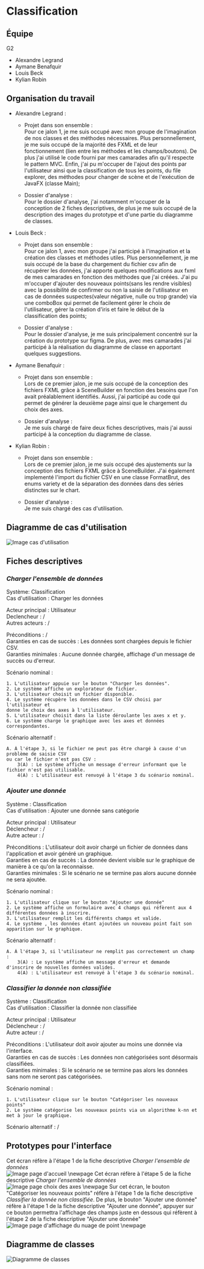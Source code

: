 # Classification

## Équipe 
G2

- Alexandre Legrand 
- Aymane Benafquir 
- Louis Beck 
- Kylian Robin

## Organisation du travail

- Alexandre Legrand :

    - Projet dans son ensemble : \
        Pour ce jalon 1, je me suis occupé avec mon groupe de l'imagination de nos classes et des méthodes nécessaires. Plus personnellement, je me suis occupé de la majorité des FXML et de leur fonctionnement (lien entre les méthodes et les champs/boutons). De plus j'ai utilisé le code fourni par mes camarades afin qu'il respecte le pattern MVC. Enfin, j'ai pu m'occuper de l'ajout des points par l'utilisateur ainsi que la classification de tous les points, du file explorer, des méthodes pour changer de scène et de l'exécution de JavaFX (classe Main);

    - Dossier d'analyse :\
        Pour le dossier d'analyse, j'ai notamment m'occuper de la conception de 2 fiches descriptives, de plus je me suis occupé de la description des images du prototype et d'une partie du diagramme de classes.

- Louis Beck :

    - Projet dans son ensemble :\
        Pour ce jalon 1, avec mon groupe j'ai participé à l'imagination et la création des classes et méthodes utiles. Plus personnellement, je me suis occupé de la base du chargement du fichier csv afin de récupérer les données, j'ai apporté quelques modifications aux fxml de mes camarades en fonction des méthodes que j'ai créées. J'ai pu m'occuper d'ajouter des nouveaux points(sans les rendre visibles) avec la possibilité de confirmer ou non la saisie de l'utilisateur en cas de données suspectes(valeur négative, nulle ou trop grande) via une comboBox qui permet de facilement gérer le choix de l'utilisateur, gérer la création d'iris et faire le début de la classification des points;

    - Dossier d'analyse :\
        Pour le dossier d'analyse, je me suis principalement concentré sur la création du prototype sur figma. De plus, avec mes camarades j'ai participé à la réalisation du diagramme de classe en apportant quelques suggestions.

- Aymane Benafquir :

    - Projet dans son ensemble : \
        Lors de ce premier jalon, je me suis occupé de la conception des fichiers FXML grâce à SceneBuilder en fonction des besoins que l'on avait préalablement identifiés. Aussi, j'ai participé au code qui permet de générer la deuxième page ainsi que le chargement du choix des axes. 


    - Dossier d'analyse :\
        Je me suis chargé de faire deux fiches descriptives, mais j'ai aussi participé à la conception du diagramme de classe.

- Kylian Robin :

    - Projet dans son ensemble : \
        Lors de ce premier jalon, je me suis occupé des ajustements sur la conception des fichiers FXML grâce à SceneBuilder. J'ai également implementé l'import du fichier CSV en une classe FormatBrut, des enums variety et de la séparation des données dans des séries distinctes sur le chart.


    - Dossier d'analyse :\
        Je me suis chargé des cas d'utilisation.

## Diagramme de cas d'utilisation

![Image cas d'utilisation](img/cas%20d'utilisation.png)

## Fiches descriptives

### *Charger l'ensemble de données*

Système: Classification  
Cas d'utilisation : Charger les données 

Acteur principal : Utilisateur  
Declencheur : /  
Autres acteurs : /  

Préconditions : /  
Garanties en cas de succès : Les données sont chargées depuis le fichier CSV.  
Garanties minimales : Aucune donnée chargée, affichage d'un message de succès ou d'erreur.  

Scénario nominal :  

    1. L'utilisateur appuie sur le bouton "Charger les données".  
    2. Le système affiche un explorateur de fichier.  
    3. L'utilisateur choisit un fichier disponible.  
    4. Le système récupère les données dans le CSV choisi par l'utilisateur et
    donne le choix des axes à l'utilisateur.  
    5. L'utilisateur choisit dans la liste déroulante les axes x et y.  
    6. Le système charge le graphique avec les axes et données correspondantes.  

Scénario alternatif :  

    A. À l'étape 3, si le fichier ne peut pas être chargé à cause d'un problème de saisie CSV 
    ou car le fichier n'est pas CSV :  
        3(A) : Le système affiche un message d'erreur informant que le fichier n'est pas utilisable.
        4(A) : L'utilisateur est renvoyé à l'étape 3 du scénario nominal.


### *Ajouter une donnée*

Système : Classification  
Cas d'utilisation : Ajouter une donnée sans catégorie  

Acteur principal : Utilisateur  
Déclencheur : /  
Autre acteur : /  

Préconditions : L'utilisateur doit avoir chargé un fichier de données dans l'application et avoir généré un graphique.   
Garanties en cas de succès : La donnée devient visible sur le graphique de manière à ce qu'on la reconnaisse.  
Garanties minimales : Si le scénario ne se termine pas alors aucune donnée ne sera ajoutée.

Scénario nominal :

    1. L'utilisateur clique sur le bouton "Ajouter une donnée"
    2. Le système affiche un formulaire avec 4 champs qui réfèrent aux 4 différentes données à inscrire.
    3. L'utilisateur remplit les différents champs et valide.
    4. Le système , les données étant ajoutées un nouveau point fait son apparition sur le graphique.

Scénario alternatif : 

    A. À l'étape 3, si l'utilisateur ne remplit pas correctement un champ :
        3(A) : Le système affiche un message d'erreur et demande d'inscrire de nouvelles données valides.
        4(A) : L'utilisateur est renvoyé à l'étape 3 du scénario nominal.


### *Classifier la donnée non classifiée*

Système : Classification  
Cas d'utilisation : Classifier la donnée non classifiée  

Acteur principal : Utilisateur  
Déclencheur : /  
Autre acteur : /  

Préconditions : L'utilisateur doit avoir ajouter au moins une donnée via l'interface.  
Garanties en cas de succès : Les données non catégorisées sont désormais classifiées.  
Garanties minimales : Si le scénario ne se termine pas alors les données sans nom ne seront pas catégorisées.

Scénario nominal :

    1. L'utilisateur clique sur le bouton "Catégoriser les nouveaux points"
    2. Le système catégorise les nouveaux points via un algorithme k-nn et met à jour le graphique.

Scénario alternatif : /

## Prototypes pour l'interface
Cet écran réfère à l'étape 1 de la fiche descriptive *Charger l'ensemble de données*  
![Image page d'accueil](img/accueil.jpg)
\newpage
Cet écran réfère à l'étape 5 de la fiche descriptive *Charger l'ensemble de données*   
![Image page choix des axes](img/choixAxes.jpg)
\newpage
Sur cet écran, le bouton "Catégoriser les nouveaux points" réfère à l'étape 1 de la fiche descriptive *Classifier la donnée non classifiée*. De plus, le bouton "Ajouter une donnée" réfère à l'étape 1 de la fiche descriptive "Ajouter une donnée", appuyer sur ce bouton permettra l'affichage des champs juste en dessous qui réfèrent à l'étape 2 de la fiche descriptive "Ajouter une donnée"
![Image page d'affichage du nuage de point](img/AffichageModif.jpg)
\newpage

## Diagramme de classes

![Diagramme de classes](img/dclass.png)